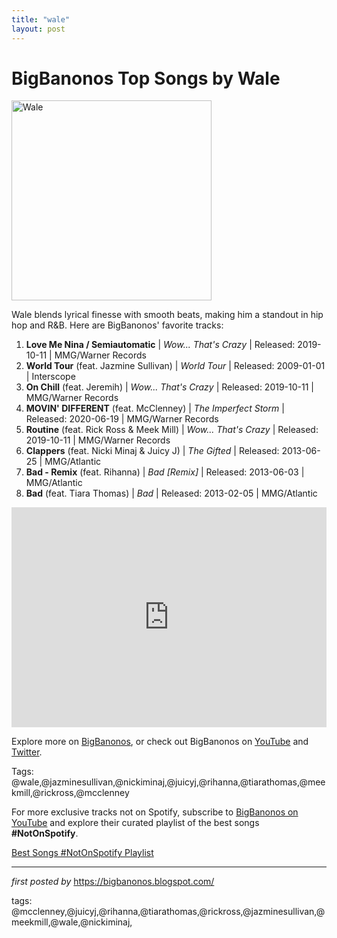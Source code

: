 ```yaml
---
title: "wale"
layout: post
---
```

<h1>BigBanonos Top Songs by Wale</h1>
<div class="separator" > <a href="https://media.gq.com/photos/618d545bea4bd39f8baa3475/16:9/w_2560%2Cc_limit/Credit-%2520Calvin%2520Bak.jpeg" > <img alt="Wale" border="0" width="320" data-original-height="480" data-original-width="640" src="https://media.gq.com/photos/618d545bea4bd39f8baa3475/16:9/w_2560%2Cc_limit/Credit-%2520Calvin%2520Bak.jpeg"/> </a>
</div>
<p>Wale blends lyrical finesse with smooth beats, making him a standout in hip hop and R&B. Here are BigBanonos' favorite tracks:</p> <ol> <li><strong>Love Me Nina / Semiautomatic</strong> | <em>Wow... That's Crazy</em> | Released: 2019-10-11 | MMG/Warner Records</li> <li><strong>World Tour</strong> (feat. Jazmine Sullivan) | <em>World Tour</em> | Released: 2009-01-01 | Interscope</li> <li><strong>On Chill</strong> (feat. Jeremih) | <em>Wow... That's Crazy</em> | Released: 2019-10-11 | MMG/Warner Records</li> <li><strong>MOVIN' DIFFERENT</strong> (feat. McClenney) | <em>The Imperfect Storm</em> | Released: 2020-06-19 | MMG/Warner Records</li> <li><strong>Routine</strong> (feat. Rick Ross & Meek Mill) | <em>Wow... That's Crazy</em> | Released: 2019-10-11 | MMG/Warner Records</li> <li><strong>Clappers</strong> (feat. Nicki Minaj & Juicy J) | <em>The Gifted</em> | Released: 2013-06-25 | MMG/Atlantic</li> <li><strong>Bad - Remix</strong> (feat. Rihanna) | <em>Bad [Remix]</em> | Released: 2013-06-03 | MMG/Atlantic</li> <li><strong>Bad</strong> (feat. Tiara Thomas) | <em>Bad</em> | Released: 2013-02-05 | MMG/Atlantic</li>
</ol> <div> <iframe src="https://open.spotify.com/embed/playlist/5bXrt3FOLhdo1pCKrN8ZGN?utm_source=generator" width="100%" height="352" frameborder="0" allowfullscreen="" allow="autoplay; clipboard-write; encrypted-media; fullscreen; picture-in-picture" loading="lazy"></iframe>
</div> <p>Explore more on <a href="https://bigbanonos.blogspot.com/">BigBanonos</a>, or check out BigBanonos on <a href="https://www.youtube.com/@BigBanonos">YouTube</a> and <a href="https://x.com/bigbanonos">Twitter</a>.</p> <p>Tags: @wale,@jazminesullivan,@nickiminaj,@juicyj,@rihanna,@tiarathomas,@meekmill,@rickross,@mcclenney</p>


<!--Subscribe and Playlist Links-->
<div>
    <p>For more exclusive tracks not on Spotify, subscribe to <a href="https://www.youtube.com/@BigBanonos" target="_blank">BigBanonos on YouTube</a> and explore their curated playlist of the best songs <strong>#NotOnSpotify</strong>.</p>
    <p><a href="https://www.youtube.com/playlist?list=PLtuNtuTatqI0kFahUCbtbfenC_ET5O_tr" target="_blank">Best Songs #NotOnSpotify Playlist<br /></a></p></div>

<hr />

<p><em>first posted by</em> <a href="https://bigbanonos.blogspot.com/" rel="noopener" target="_new">https://bigbanonos.blogspot.com/</a></p>

<p>tags: @mcclenney,@juicyj,@rihanna,@tiarathomas,@rickross,@jazminesullivan,@meekmill,@wale,@nickiminaj,</p>

